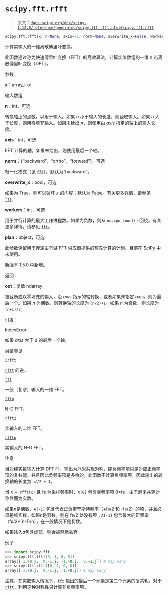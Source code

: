 # `scipy.fft.rfft`

> 原文：[`docs.scipy.org/doc/scipy-1.12.0/reference/generated/scipy.fft.rfft.html#scipy.fft.rfft`](https://docs.scipy.org/doc/scipy-1.12.0/reference/generated/scipy.fft.rfft.html#scipy.fft.rfft)

```py
scipy.fft.rfft(x, n=None, axis=-1, norm=None, overwrite_x=False, workers=None, *, plan=None)
```

计算实输入的一维离散傅里叶变换。

此函数通过称为快速傅里叶变换（FFT）的高效算法，计算实值数组的一维 *n* 点离散傅里叶变换（DFT）。

参数：

**x**：array_like

输入数组

**n**：int，可选

转换轴上的点数，以用于输入。如果 *n* 小于输入的长度，则截取输入。如果 *n* 大于长度，则用零填充输入。如果未给出 *n*，则使用由 *axis* 指定的轴上的输入长度。

**axis**：int，可选

FFT 计算的轴。如果未给出，则使用最后一个轴。

**norm**：{“backward”，“ortho”，“forward”}，可选

归一化模式（见 [`fft`](https://docs.scipy.org/doc/scipy-1.12.0/reference/generated/scipy.fft.fft.html#scipy.fft.fft "scipy.fft.fft")）。默认为“backward”。

**overwrite_x**：bool，可选

如果为 True，则可以破坏 *x* 的内容；默认为 False。有关更多详情，请参见 [`fft`](https://docs.scipy.org/doc/scipy-1.12.0/reference/generated/scipy.fft.fft.html#scipy.fft.fft "scipy.fft.fft")。

**workers**：int，可选

用于并行计算的最大工作进程数。如果为负数，则从 `os.cpu_count()` 回绕。有关更多详情，请参见 [`fft`](https://docs.scipy.org/doc/scipy-1.12.0/reference/generated/scipy.fft.fft.html#scipy.fft.fft "scipy.fft.fft")。

**plan**：object，可选

此参数保留用于传递由下游 FFT 供应商提供的预先计算的计划。目前在 SciPy 中未使用。

新版本 1.5.0 中新增。

返回：

**out**：复数 ndarray

被截断或以零填充的输入，沿 *axis* 指示的轴转换，或者如果未指定 *axis*，则为最后一个。如果 *n* 为偶数，则转换轴的长度为 `(n/2)+1`。如果 *n* 为奇数，则长度为 `(n+1)/2`。

引发：

IndexError

如果 *axis* 大于 *a* 的最后一个轴。

另请参见

[`irfft`](https://docs.scipy.org/doc/scipy-1.12.0/reference/generated/scipy.fft.irfft.html#scipy.fft.irfft "scipy.fft.irfft")

[`rfft`](https://docs.scipy.org/doc/scipy-1.12.0/reference/generated/scipy.fft.fft.html#scipy.fft.fft "scipy.fft.rfft") 的逆。

[`fft`](https://docs.scipy.org/doc/scipy-1.12.0/reference/generated/scipy.fft.fft.html#scipy.fft.fft "scipy.fft.fft")

一般（复杂）输入的一维 FFT。

[`fftn`](https://docs.scipy.org/doc/scipy-1.12.0/reference/generated/scipy.fft.fftn.html#scipy.fft.fftn "scipy.fft.fftn")

N-D FFT。

[`rfft2`](https://docs.scipy.org/doc/scipy-1.12.0/reference/generated/scipy.fft.rfft2.html#scipy.fft.rfft2 "scipy.fft.rfft2")

实输入的二维 FFT。

[`rfftn`](https://docs.scipy.org/doc/scipy-1.12.0/reference/generated/scipy.fft.rfftn.html#scipy.fft.rfftn "scipy.fft.rfftn")

实输入的 N-D FFT。

注意

当对纯实数输入计算 DFT 时，输出为厄米共轭对称，即负频率项只是对应正频率项的复共轭，并且因此负频率项是多余的。此函数不计算负频率项，因此输出的转换轴的长度为 `n//2 + 1`。

当 `X = rfft(x)` 且 fs 为采样频率时，`X[0]` 包含零频率项 0*fs，由于厄米共轭对称性而为实数。

如果*n*是偶数，`A[-1]` 包含代表正负奈奎斯特频率（+fs/2 和 -fs/2）的项，并且必须是纯实数。如果*n*是奇数，则在 fs/2 处没有项；`A[-1]` 包含最大的正频率（fs/2*(n-1)/n），在一般情况下是复数。

如果输入*a*包含虚部，则会被静默丢弃。

例子

```py
>>> import scipy.fft
>>> scipy.fft.fft([0, 1, 0, 0])
array([ 1.+0.j,  0.-1.j, -1.+0.j,  0.+1.j]) # may vary
>>> scipy.fft.rfft([0, 1, 0, 0])
array([ 1.+0.j,  0.-1.j, -1.+0.j]) # may vary 
```

注意，在实数输入情况下，[`fft`](https://docs.scipy.org/doc/scipy/reference/generated/scipy.fft.fft.html#scipy.fft.fft "scipy.fft.fft") 输出的最后一个元素是第二个元素的复共轭。对于[`rfft`](https://docs.scipy.org/doc/scipy/reference/generated/scipy.fft.rfft.html#scipy.fft.rfft "scipy.fft.rfft")，利用这种对称性只计算非负频率项。
